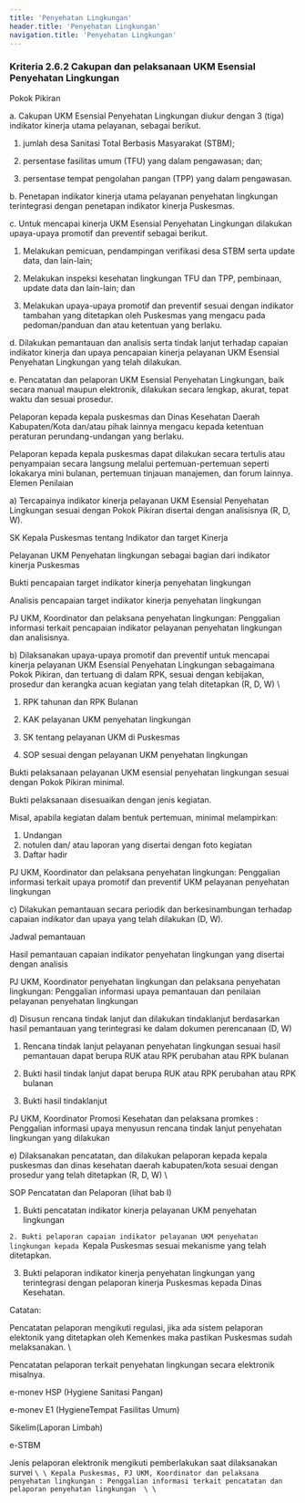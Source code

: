```yaml
---
title: 'Penyehatan Lingkungan'
header.title: 'Penyehatan Lingkungan'
navigation.title: 'Penyehatan Lingkungan'
---
```


### Kriteria 2.6.2 Cakupan dan pelaksanaan UKM Esensial Penyehatan Lingkungan 



Pokok Pikiran 

a. Cakupan UKM Esensial Penyehatan Lingkungan diukur dengan 3 (tiga) indikator kinerja utama pelayanan, sebagai berikut. 

1. jumlah desa Sanitasi Total Berbasis Masyarakat (STBM); 

2. persentase fasilitas umum (TFU) yang dalam pengawasan; dan; 

3. persentase tempat pengolahan pangan (TPP) yang dalam pengawasan. 

b. Penetapan indikator kinerja utama pelayanan penyehatan lingkungan terintegrasi dengan penetapan indikator kinerja Puskesmas. 

c. Untuk mencapai kinerja UKM Esensial Penyehatan Lingkungan dilakukan upaya-upaya promotif dan preventif sebagai berikut. 

1. Melakukan pemicuan, pendampingan verifikasi desa STBM serta update data, dan lain-lain; 

2. Melakukan inspeksi kesehatan lingkungan TFU dan TPP, pembinaan, update data dan lain-lain; dan 

3. Melakukan upaya-upaya promotif dan preventif sesuai dengan indikator tambahan yang ditetapkan oleh Puskesmas yang mengacu pada pedoman/panduan dan atau ketentuan yang berlaku. 

d. Dilakukan pemantauan dan analisis serta  tindak  lanjut terhadap capaian indikator kinerja dan upaya pencapaian kinerja pelayanan UKM Esensial Penyehatan Lingkungan yang telah dilakukan. 

e. Pencatatan dan pelaporan UKM Esensial Penyehatan Lingkungan, baik secara manual maupun elektronik, dilakukan secara lengkap, akurat, tepat waktu dan sesuai prosedur. 

Pelaporan kepada kepala puskesmas dan Dinas Kesehatan Daerah Kabupaten/Kota dan/atau pihak lainnya mengacu kepada ketentuan peraturan perundang-undangan yang berlaku. 

Pelaporan kepada kepala puskesmas dapat dilakukan secara tertulis atau penyampaian secara langsung melalui pertemuan-pertemuan seperti lokakarya mini bulanan, pertemuan tinjauan manajemen, dan forum lainnya. 
Elemen Penilaian 




 a) Tercapainya indikator kinerja pelayanan UKM Esensial Penyehatan Lingkungan sesuai dengan Pokok Pikiran disertai dengan analisisnya (R, D, W). ` `

SK Kepala Puskesmas tentang Indikator dan target Kinerja 

Pelayanan UKM Penyehatan lingkungan sebagai bagian dari indikator kinerja Puskesmas

Bukti pencapaian target indikator kinerja penyehatan lingkungan 

 

Analisis pencapaian target indikator kinerja   penyehatan lingkungan 

PJ UKM, Koordinator  dan pelaksana  penyehatan lingkungan: Penggalian informasi terkait pencapaian indikator pelayanan  penyehatan lingkungan dan analisisnya. 


 b) Dilaksanakan upaya-upaya promotif dan preventif untuk mencapai kinerja pelayanan UKM Esensial Penyehatan Lingkungan sebagaimana Pokok Pikiran, dan tertuang di dalam RPK, sesuai dengan kebijakan, prosedur dan kerangka acuan kegiatan yang telah ditetapkan (R, D, W)  \




1. RPK tahunan dan RPK Bulanan 


2. KAK pelayanan UKM penyehatan lingkungan 


3. SK tentang pelayanan UKM di Puskesmas 


4. SOP sesuai dengan pelayanan UKM penyehatan lingkungan 
 
Bukti pelaksanaan pelayanan UKM esensial penyehatan lingkungan sesuai dengan Pokok Pikiran minimal. 

Bukti pelaksanaan disesuaikan dengan jenis kegiatan. 

Misal, apabila kegiatan dalam bentuk pertemuan, minimal melampirkan: 
1. Undangan 
2. notulen dan/ atau laporan yang disertai dengan foto kegiatan 
3. Daftar hadir 
 
PJ UKM, Koordinator dan pelaksana penyehatan lingkungan: Penggalian informasi terkait upaya promotif dan preventif 
UKM pelayanan penyehatan lingkungan 








 c) Dilakukan pemantauan secara periodik dan berkesinambungan terhadap capaian indikator dan upaya yang telah dilakukan (D, W). 








Jadwal pemantauan  

 

Hasil pemantauan capaian indikator penyehatan lingkungan yang disertai dengan analisis 

PJ UKM, Koordinator penyehatan lingkungan  dan pelaksana  penyehatan lingkungan: Penggalian informasi upaya pemantauan dan penilaian pelayanan  penyehatan lingkungan 


 d) Disusun rencana tindak lanjut dan dilakukan tindaklanjut berdasarkan hasil pemantauan yang terintegrasi ke dalam dokumen perencanaan (D, W)

1. Rencana tindak lanjut pelayanan penyehatan lingkungan sesuai hasil pemantauan dapat berupa RUK atau RPK perubahan atau RPK bulanan  

 

2. Bukti hasil tindak lanjut dapat berupa RUK atau RPK perubahan atau RPK bulanan  

 

2. Bukti hasil tindaklanjut 

PJ UKM, Koordinator Promosi Kesehatan dan pelaksana promkes :  Penggalian informasi upaya menyusun rencana tindak lanjut  penyehatan lingkungan yang dilakukan 


 e) Dilaksanakan pencatatan, dan dilakukan pelaporan kepada kepala puskesmas dan dinas kesehatan daerah kabupaten/kota sesuai dengan prosedur yang telah ditetapkan (R, D, W)  \




SOP Pencatatan dan Pelaporan (lihat bab I) 
1. Bukti pencatatan indikator kinerja pelayanan UKM penyehatan lingkungan 



`2. Bukti pelaporan capaian indikator pelayanan UKM penyehatan lingkungan kepada `Kepala Puskesmas sesuai mekanisme yang telah ditetapkan. 

3. Bukti pelaporan indikator kinerja penyehatan lingkungan yang terintegrasi dengan pelaporan kinerja Puskesmas kepada Dinas Kesehatan. 

Catatan: 

 

Pencatatan pelaporan mengikuti regulasi, jika ada sistem pelaporan elektonik yang ditetapkan oleh Kemenkes maka pastikan Puskesmas sudah melaksanakan. \


Pencatatan pelaporan terkait penyehatan lingkungan secara elektronik misalnya. 

 e-monev HSP (Hygiene Sanitasi Pangan) 

 e-monev E1 (HygieneTempat Fasilitas Umum) 

 Sikelim(Laporan Limbah) 

 e-STBM 

 

Jenis pelaporan elektronik mengikuti pemberlakukan saat dilaksanakan survei ` \
  \
Kepala Puskesmas, PJ UKM, Koordinator dan pelaksana penyehatan lingkungan : Penggalian informasi terkait pencatatan dan pelaporan penyehatan lingkungan  \
  \
 `








